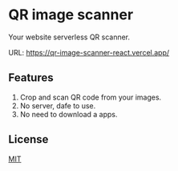 # QR image scanner 

Your website serverless QR scanner.  

URL: https://qr-image-scanner-react.vercel.app/    

## Features  
1. Crop and scan QR code from your images.  
2. No server, dafe to use.  
3. No need to download a apps.      

## License  

[MIT](https://github.com/r48n34/QR-image-scanner-react/blob/main/LICENSE)  